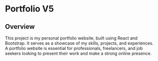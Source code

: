 # Portfolio V5

## Overview

This project is my personal portfolio website, built using React and Bootstrap. It serves as a showcase of my skills, projects, and experiences. A portfolio website is essential for professionals, freelancers, and job seekers looking to present their work and make a strong online presence.